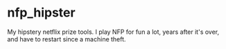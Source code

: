 nfp_hipster
===========

My hipstery netflix prize tools.  I play NFP for fun a lot, years after it's over, and have to restart since a machine theft.
